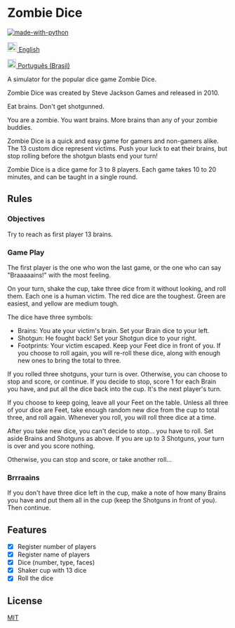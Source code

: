 # Zombie Dice
[![made-with-python](https://img.shields.io/badge/Made%20with-Python-blue)](https://www.python.org/)

<img alt="English" title="English" src="https://cdn.staticaly.com/gh/hjnilsson/country-flags/master/svg/gb.svg" width="22">[ English](README.md)

<img alt="Português (Brasil)" title="Português (Brasil)" src="https://cdn.staticaly.com/gh/hjnilsson/country-flags/master/svg/br.svg" width="20">[ Português (Brasil)](README.pt_br.md)

A simulator for the popular dice game Zombie Dice.

Zombie Dice was created by Steve Jackson Games and released in 2010.

Eat brains. Don't get shotgunned.

You are a zombie. You want brains. More brains than any of your zombie buddies.

Zombie Dice is a quick and easy game for gamers and non-gamers alike. The 13 custom dice represent victims. Push your luck to eat their brains, but stop rolling before the shotgun blasts end your turn!

Zombie Dice is a dice game for 3 to 8 players. Each game takes 10 to 20 minutes, and can be taught in a single round.

## Rules
### Objectives
Try to reach as first player 13 brains.

### Game Play
The first player is the one who won the last game, or the one who can say "Braaaaains!" with the most feeling.

On your turn, shake the cup, take three dice from it without looking, and roll them. Each one is a human victim. The red dice are the toughest. Green are easiest, and yellow are medium tough.

The dice have three symbols:

- Brains: You ate your victim's brain. Set your Brain dice to your left.
- Shotgun: He fought back! Set your Shotgun dice to your right.
- Footprints: Your victim escaped. Keep your Feet dice in front of you. If you choose to roll again, you will re-roll these dice, along with enough new ones to bring the total to three.

If you rolled three shotguns, your turn is over. Otherwise, you can choose to stop and score, or continue. If you decide to stop, score 1 for each Brain you have, and put all the dice back into the cup. It's the next player's turn.

If you choose to keep going, leave all your Feet on the table. Unless all three of your dice are Feet, take enough random new dice from the cup to total three, and roll again. Whenever you roll, you will roll three dice at a time.

After you take new dice, you can't decide to stop... you have to roll. Set aside Brains and Shotguns as above. If you are up to 3 Shotguns, your turn is over and you score nothing.

Otherwise, you can stop and score, or take another roll...

### Brrraains
If you don't have three dice left in the cup, make a note of how many Brains you have and put them all in the cup (keep the Shotguns in front of you). Then continue.

## Features

- [x] Register number of players
- [x] Register name of players
- [x] Dice (number, type, faces)
- [x] Shaker cup with 13 dice
- [x] Roll the dice

## License
[MIT](https://choosealicense.com/licenses/mit/)